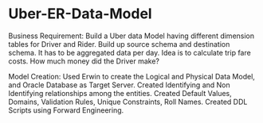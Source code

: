 # Uber-ER-Data-Model

Business Requirement:  Build a Uber data Model having different dimension tables for Driver and Rider. Build up source schema and destination schema. It has to be aggregated data per day. Idea is to calculate trip fare costs. How much money did the Driver make?

Model Creation: Used Erwin to create the Logical and Physical Data Model, and Oracle Database as Target Server. Created Identifying and Non Identifying relationships among the entities. Created Default Values, Domains, Validation Rules, Unique Constraints, Roll Names. Created DDL Scripts using Forward Engineering. 
